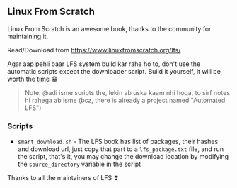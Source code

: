 ## Linux From Scratch

Linux From Scratch is an awesome book, thanks to the community for maintaining it.

Read/Download from https://www.linuxfromscratch.org/lfs/

Agar aap pehli baar LFS system build kar rahe ho to, don't use the automatic scripts except the downloader script. Build it yourself, it will be worth the time 😁

> Note: @adi isme scripts the, lekin ab uska kaam nhi hoga, to sirf notes hi rahega ab isme (bcz, there is already a project named "Automated LFS")

### Scripts

* `smart_download.sh` - The LFS book has list of packages, their hashes and download url, just copy that part to a `lfs_package.txt` file, and run the script, that's it, you may change the download location by modifying the `source_directory` variable in the script

Thanks to all the maintainers of LFS ❣
